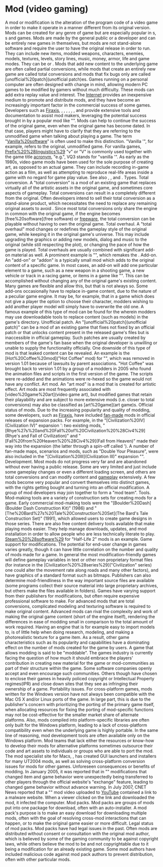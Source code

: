 # Mod (video gaming)

A mod or modification is the alteration of the program code of a video game in order to make it operate in a manner different from its original version. Mods can be created for any genre of game but are especially popular in s, s and games. Mods are made by the general public or a developer and can be entirely new games in themselves, but mods are not stand-alone software and require the user to have the original release in order to run. They can include new items, modded weapons, characters, enemies, models, textures, levels, story lines, music, money, armor, life and game modes. They can be or . Mods that add new content to the underlying game are often called partial conversions, while mods that create an entirely new game are called total conversions and mods that fix bugs only are called [unofficial%20patch](unofficial patch)es.
Games running on a personal computer are often designed with change in mind, allowing modern PC games to be modified by gamers without much difficulty. These mods can add extra replay value and interest. The [Internet](Internet) provides an inexpensive medium to promote and distribute mods, and they have become an increasingly important factor in the commercial success of some games. Developers such as [Firaxis](Firaxis), , , , , , , and provide extensive tools and documentation to assist mod makers, leveraging the potential success brought in by a popular mod like "".
Mods can help to continue the success of the original game, even when the original game has become dated. In that case, players might have to clarify that they are referring to the unmodified game when talking about playing a game. The term "[Vanilla%20software](vanilla)" is often used to make this distinction. "Vanilla '", for example, refers to the original, unmodified game. For vanilla games, [Prefix%20%28linguistics%29](prefix) "v" or "V" is commonly used together with the game title [acronym](acronym), "e.g.", VQ3 stands for "vanilla '".
As early as the 1980s, video game mods have been used for the sole purpose of creating art, as opposed to an actual game. They can include recording in-game action as a film, as well as attempting to reproduce real-life areas inside a game with no regard for game play value. See also , , and .
Types.
Total conversion.
A "total conversion" is a mod of an existing game that replaces virtually all of the artistic assets in the original game, and sometimes core aspects of gameplay. Total conversions can result in a completely different from the original.
Often developers intend to sell their total conversion as a stand-alone product, which necessitates the need to replace any remaining original assets to avoid .
Since most total conversions only share the engine in common with the original game, if the engine becomes [free%20software](free software) or [freeware](freeware), the total conversion can be playable without having to own the original game.
Total overhaul.
A "total overhaul" mod changes or redefines the gameplay style of the original game, while keeping it in the original game's universe. This may include upgrading the graphics or adding new models, dialog and music to the original (while still respecting the plot), or changing the pace of how the game is played. Total overhauls are usually combined with significant add-on material as well. A prominent example is "", which remakes the .
Add-on.
An "add-on" or "addon" is a typically small mod which adds to the original content of a specific game. In most cases, an add-on will add one particular element to a game, such as a new weapon in a shooting game, a new vehicle or track in a racing game, or items in a game like "". This can be accomplished without changing any of the original game's existing content. Many games are flexible and allow this, but that is not always so. Some add-ons occasionally have to replace in-game content, due to the nature of a peculiar game engine. It may be, for example, that in a game which does not give a player the option to choose their character, modders wishing to add another player model will simply have to overwrite the old one. A famous example of this type of mod can be found for the wherein modders may use downloadable tools to replace content (such as models) in the game's directory.
Unofficial patch.
An "[unofficial%20patch](unofficial patch)" can be a mod of an existing game that fixes not fixed by an official patch or that unlocks content present in the released game's files but is inaccessible in official gameplay. Such patches are usually created by members of the game's fan base when the original developer is unwilling or unable to supply the functionality officially. One downside of this type of mod is that leaked content can be revealed. An example is the [Hot%20Coffee%20mod]("Hot Coffee" mod) for "", which was removed in version 1.01 because of lawsuits by parent associations. "Hot Coffee" was brought back to version 1.01 by a group of a modders in 2005 who found the animation files and scripts in the first version of the game. The scripts were re-added and the animations were re-hexed so the game would not have any conflict.
Art mod.
An "art mod" is a mod that is created for artistic effect. Art mods are most frequently associated with [video%20game%20art](video game art), but modified games that retain their playability and are subject to more extensive mods (i.e. closer to total conversions) may also be classified as [art%20game](art game)s. 
Official status of mods.
Due to the increasing popularity and quality of modding, some developers, such as [Firaxis](Firaxis), have included [fan-made](fan-made) mods in official releases of expansion packs.
For example, in the "[Civilization%20IV](Civilization IV)" expansion ': two existing mods, "[Rhye%27s%20and%20Fall%20of%20Civilization%20%28Civ4%29](Rhye's and Fall of Civilization)" and "[Fall%20from%20Heaven%20%28Civ4%29](Fall from Heaven)" made their way into the expansion (the latter through a spin-off called ').
A number of fan-made maps, scenarios and mods, such as "Double Your Pleasure", were also included in the "[Civilization%20III](Civilization III)" expansion "".
Development.
Most mods do not progress very far and are abandoned without ever having a public release. Some are very limited and just include some gameplay changes or even a different loading screen, and others are total conversions and can modify content and [gameplay](gameplay) extensively. A few mods become very popular and convert themselves into distinct games, with the rights getting bought and turning into an official modification.
A group of mod developers may join together to form a "mod team".
Tools.
Mod-making tools are a variety of construction sets for creating mods for a game. Early commercial mod-making tools were the "[Boulder%20Dash](Boulder Dash Construction Kit)" (1986) and "[The%20Bard%27s%20Tale%20Construction%20Set](The Bard's Tale Construction Set)" (1991), which allowed users to create game designs in those series.
There are also free content delivery tools available that make playing mods easier. They help manage downloads, updates, and mod installation in order to allow people who are less technically literate to play. [Steam%20%28software%29](Steam) for "Half-Life 2" mods is an example.
Game support for modifications.
The potential for end-user change in games varies greatly, though it can have little correlation on the number and quality of mods made for a game.
In general the most modification-friendly games will define gameplay variables in text or other non proprietary format files (for instance in the [Civilization%20%28series%29]("Civilization" series) one could alter the movement rate along roads and many other factors), and have graphics of a standard format such as bitmaps. Publishers can also determine mod-friendliness in the way important source files are available (some programs collect their source material into large proprietary archives, but others make the files available in folders).
Games have varying support from their publishers for modifications, but often require expensive professional software to make.
For advanced mods that are total conversions, complicated modeling and texturing software is required to make original content. Advanced mods can rival the complexity and work of making the original game content (short of the engine itself), rendering the differences in ease of modding small in comparison to the total amount of work required. Having an engine that is for example easy to import models to, is of little help when doing research, modeling, and making a photorealistic texture for a game item. As a result, other game characteristics such as its popularity and capabilities have a dominating effect on the number of mods created for the game by users.
A game that allows modding is said to be "moddable". 
The games industry is currently facing the question of how much it should embrace the players' contribution in creating new material for the game or mod-communities as part of their structure within the game. Some software companies openly accept and even encourage such communities. Others though have chosen to enclose their games in heavily policed copyright or Intellectual Property regimes(IPR) and close down sites that they see as infringing their ownership of a game.
Portability issues.
For cross-platform games, mods written for the Windows version have not always been compatible with the Mac OS X and/or Linux ports of the game. In large part, this is due to the publisher's concern with prioritizing the porting of the primary game itself, when allocating resources for fixing the porting of mod-specific functions may not be cost-effective for the smaller market share of alternate platforms. 
Also, mods compiled into platform-specific libraries are often only built for the Windows platform, leading to a lack of cross-platform compatibility even when the underlying game is highly portable. In the same line of reasoning, mod development tools are often available only on the Windows platform.
Mod teams that lack either the resources or know-how to develop their mods for alternative platforms sometimes outsource their code and art assets to individuals or groups who are able to port the mod.
The mod specialist site for Macs, , has created GUI launchers and installers for many UT2004 mods, as well as solving cross-platform conversion issues for mods for other games.
Unforeseen consequences or benefits of modding.
In January 2005, it was reported that in "" modifications that changed item and game behavior were unexpectedly being transferred to other players through the official website's "exchange" feature, leading to changed game behavior without advance warning.
In July 2007, CNET News reported that a "" mod video uploaded to [YouTube](YouTube) contained a link to a malware website. When a viewer clicked on the link and downloaded the mod, it infected the computer.
Mod packs.
Mod packs are groups of mods put into one package for download, often with an auto-installer. A mod pack's purpose is to make an easy download for downloading multiple mods, often with the goal of resolving cross-mod interactions that can happen, or to make the original game easier or more difficult.
Legal status of mod packs.
Mod packs have had legal issues in the past. Often mods are distributed without consent or consultation with the original mod author, which is believed by some of the gaming community to be against copyright laws, while others believe the mod to be and not copyrightable due to it being a modification for an already existing game. Some mod authors have included malicious code against mod pack authors to prevent distribution, often with other particular mods.